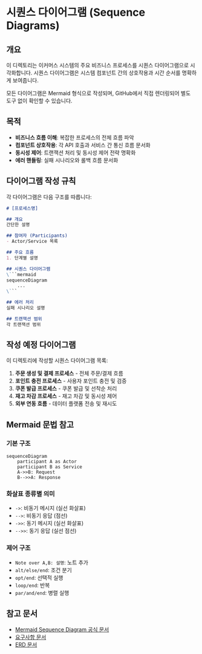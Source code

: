# 시퀀스 다이어그램 (Sequence Diagrams)

## 개요

이 디렉토리는 이커머스 시스템의 주요 비즈니스 프로세스를 시퀀스 다이어그램으로 시각화합니다.
시퀀스 다이어그램은 시스템 컴포넌트 간의 상호작용과 시간 순서를 명확하게 보여줍니다.

모든 다이어그램은 Mermaid 형식으로 작성되며, GitHub에서 직접 렌더링되어 별도 도구 없이 확인할 수 있습니다.

## 목적

- **비즈니스 흐름 이해**: 복잡한 프로세스의 전체 흐름 파악
- **컴포넌트 상호작용**: 각 API 호출과 서비스 간 통신 흐름 문서화
- **동시성 제어**: 트랜잭션 처리 및 동시성 제어 전략 명확화
- **에러 핸들링**: 실패 시나리오와 롤백 흐름 문서화

## 다이어그램 작성 규칙

각 다이어그램은 다음 구조를 따릅니다:

```markdown
# [프로세스명]

## 개요
간단한 설명

## 참여자 (Participants)
- Actor/Service 목록

## 주요 흐름
1. 단계별 설명

## 시퀀스 다이어그램
\```mermaid
sequenceDiagram
    ...
\```

## 에러 처리
실패 시나리오 설명

## 트랜잭션 범위
각 트랜잭션 범위
```

## 작성 예정 다이어그램

이 디렉토리에 작성할 시퀀스 다이어그램 목록:

1. **주문 생성 및 결제 프로세스** - 전체 주문/결제 흐름
2. **포인트 충전 프로세스** - 사용자 포인트 충전 및 검증
3. **쿠폰 발급 프로세스** - 쿠폰 발급 및 선착순 처리
4. **재고 차감 프로세스** - 재고 차감 및 동시성 제어
5. **외부 연동 흐름** - 데이터 플랫폼 전송 및 재시도

## Mermaid 문법 참고

### 기본 구조
```mermaid
sequenceDiagram
    participant A as Actor
    participant B as Service
    A->>B: Request
    B-->>A: Response
```

### 화살표 종류별 의미
- `->`: 비동기 메시지 (실선 화살표)
- `-->`: 비동기 응답 (점선)
- `->>`: 동기 메시지 (실선 화살표)
- `-->>`: 동기 응답 (실선 점선)

### 제어 구조
- `Note over A,B: 설명`: 노트 추가
- `alt/else/end`: 조건 분기
- `opt/end`: 선택적 실행
- `loop/end`: 반복
- `par/and/end`: 병렬 실행

## 참고 문서

- [Mermaid Sequence Diagram 공식 문서](https://mermaid.js.org/syntax/sequenceDiagram.html)
- [요구사항 문서](../requirements/)
- [ERD 문서](../ERD/)
